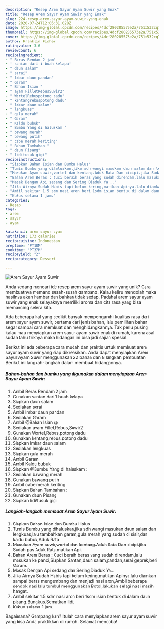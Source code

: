 ```yaml
---
description: "Resep Arem Sayur Ayam Suwir yang Enak"
title: "Resep Arem Sayur Ayam Suwir yang Enak"
slug: 224-resep-arem-sayur-ayam-suwir-yang-enak
date: 2020-07-24T12:05:31.028Z
image: https://img-global.cpcdn.com/recipes/4dcf280285573e2a/751x532cq70/arem-sayur-ayam-suwir-foto-resep-utama.jpg
thumbnail: https://img-global.cpcdn.com/recipes/4dcf280285573e2a/751x532cq70/arem-sayur-ayam-suwir-foto-resep-utama.jpg
cover: https://img-global.cpcdn.com/recipes/4dcf280285573e2a/751x532cq70/arem-sayur-ayam-suwir-foto-resep-utama.jpg
author: Franklin Fisher
ratingvalue: 3.6
reviewcount: 6
recipeingredient:
- " Beras Rendam 2 jam"
- " santan dari 1 buah kelapa"
- " daun salam"
- " serai"
- " lmbar daun pandan"
- " Garam"
- " Bahan Isian "
- " ayam FilletRebusSuwir2"
- " WortelRebuspotong dadu"
- " kentangrebuspotong dadu"
- " lmbar daun salam"
- " lengkuas"
- " gula merah"
- " Garam"
- " Kaldu bubuk"
- " Bumbu Yang di haluskam "
- " bawang merah"
- " bawang putih"
- " cabe merah keriting"
- " Bahan Tambahan "
- " daun Pisang"
- " liditusuk gigi"
recipeinstructions:
- "Siapkan Bahan Isian dan Bumbu Halus"
- "Tumis Bumbu yang dihaluskan,jika sdh wangi masukan daun salam dan lengkuas,lalu tambahkan garam,gula merah yang sudah di sisir,dan kaldu bubuk,Aduk Rata"
- "Masukan Ayam suwir,wortel dan kentang.Aduk Rata Dan cicipi.jika Sudah pas Aduk Rata.matikan Api."
- "Bahan Arem Beras : Cuci beraih beras yang sudah direndam,lalu masukan ke panci,Siapkan Santan,daun salam,pandan,serai geprek,beri Garam."
- "Masak Dengan Api sedang dan Sering Diaduk Ya..."
- "Jika Airnya Sudah Habis tapi belum kering,matikan Apinya.lalu diamkan sampai beras mengembang dan menjadi nasi aron,Ambil beberapa sendok nasi lalu tumbul menggunakan Botol,lakukan selagi nasi masih hangat."
- "Ambil sekitar 1.5 sdm nasi aron beri 1sdm isian bentuk di dalam daun pisang.Bungkus.Sematkan lidi."
- "Kukus selama 1 jam."
categories:
- Resep
tags:
- arem
- sayur
- ayam

katakunci: arem sayur ayam 
nutrition: 173 calories
recipecuisine: Indonesian
preptime: "PT18M"
cooktime: "PT37M"
recipeyield: "2"
recipecategory: Dessert

---
```



![Arem Sayur Ayam Suwir](https://img-global.cpcdn.com/recipes/4dcf280285573e2a/751x532cq70/arem-sayur-ayam-suwir-foto-resep-utama.jpg)

Anda sedang mencari ide resep arem sayur ayam suwir yang unik? Cara membuatnya memang susah-susah gampang. Kalau keliru mengolah maka hasilnya akan hambar dan bahkan tidak sedap. Padahal arem sayur ayam suwir yang enak selayaknya memiliki aroma dan cita rasa yang bisa memancing selera kita.



Ada beberapa hal yang sedikit banyak mempengaruhi kualitas rasa dari arem sayur ayam suwir, pertama dari jenis bahan, lalu pemilihan bahan segar sampai cara membuat dan menghidangkannya. Tak perlu pusing kalau mau menyiapkan arem sayur ayam suwir enak di rumah, karena asal sudah tahu triknya maka hidangan ini bisa jadi sajian spesial.


Berikut ini ada beberapa cara mudah dan praktis untuk membuat arem sayur ayam suwir yang siap dikreasikan. Anda dapat menyiapkan Arem Sayur Ayam Suwir menggunakan 22 bahan dan 8 langkah pembuatan. Berikut ini langkah-langkah dalam membuat hidangannya.

<!--inarticleads1-->

##### Bahan-bahan dan bumbu yang digunakan dalam menyiapkan Arem Sayur Ayam Suwir:

1. Ambil  Beras Rendam 2 jam
1. Gunakan  santan dari 1 buah kelapa
1. Siapkan  daun salam
1. Sediakan  serai
1. Ambil  lmbar daun pandan
1. Sediakan  Garam
1. Ambil  @Bahan Isian @
1. Sediakan  ayam Fillet,Rebus,Suwir2
1. Gunakan  Wortel,Rebus,potong dadu
1. Gunakan  kentang,rebus,potong dadu
1. Siapkan  lmbar daun salam
1. Sediakan  lengkuas
1. Siapkan  gula merah
1. Ambil  Garam
1. Ambil  Kaldu bubuk
1. Siapkan  @Bumbu Yang di haluskam :
1. Sediakan  bawang merah
1. Gunakan  bawang putih
1. Ambil  cabe merah keriting
1. Siapkan  Bahan Tambahan :
1. Gunakan  daun Pisang
1. Siapkan  lidi/tusuk gigi




<!--inarticleads2-->

##### Langkah-langkah membuat Arem Sayur Ayam Suwir:

1. Siapkan Bahan Isian dan Bumbu Halus
1. Tumis Bumbu yang dihaluskan,jika sdh wangi masukan daun salam dan lengkuas,lalu tambahkan garam,gula merah yang sudah di sisir,dan kaldu bubuk,Aduk Rata
1. Masukan Ayam suwir,wortel dan kentang.Aduk Rata Dan cicipi.jika Sudah pas Aduk Rata.matikan Api.
1. Bahan Arem Beras : Cuci beraih beras yang sudah direndam,lalu masukan ke panci,Siapkan Santan,daun salam,pandan,serai geprek,beri Garam.
1. Masak Dengan Api sedang dan Sering Diaduk Ya...
1. Jika Airnya Sudah Habis tapi belum kering,matikan Apinya.lalu diamkan sampai beras mengembang dan menjadi nasi aron,Ambil beberapa sendok nasi lalu tumbul menggunakan Botol,lakukan selagi nasi masih hangat.
1. Ambil sekitar 1.5 sdm nasi aron beri 1sdm isian bentuk di dalam daun pisang.Bungkus.Sematkan lidi.
1. Kukus selama 1 jam.




Bagaimana? Gampang kan? Itulah cara menyiapkan arem sayur ayam suwir yang bisa Anda praktikkan di rumah. Selamat mencoba!

